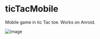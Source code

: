 # ticTacMobile
Mobile game in tic Tac toe. Works on Anroid.



![image](https://https://github.com/pawelkossowski91/ticTacMobile/blob/master/screen_001.png)

